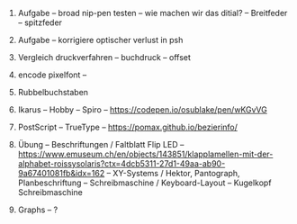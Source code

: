 1. Aufgabe
– broad nip-pen testen
– wie machen wir das ditial?
  – Breitfeder
  – spitzfeder

2. Aufgabe
– korrigiere optischer verlust in psh

3. Vergleich druckverfahren
  – buchdruck
  – offset

4. encode pixelfont
   –

5. Rubbelbuchstaben

5. Ikarus – Hobby – Spiro
  – https://codepen.io/osublake/pen/wKGvVG

6. PostScript – TrueType
  – https://pomax.github.io/bezierinfo/

7. Übung
  – Beschriftungen / Faltblatt Flip LED
    – https://www.emuseum.ch/en/objects/143851/klapplamellen-mit-der-alphabet-roissysolaris?ctx=4dcb5311-27d1-49aa-ab90-9a67401081fb&idx=162
  – XY-Systems / Hektor, Pantograph, Planbeschriftung
  – Schreibmaschine / Keyboard-Layout – Kugelkopf Schreibmaschine

8. Graphs
    – ?
